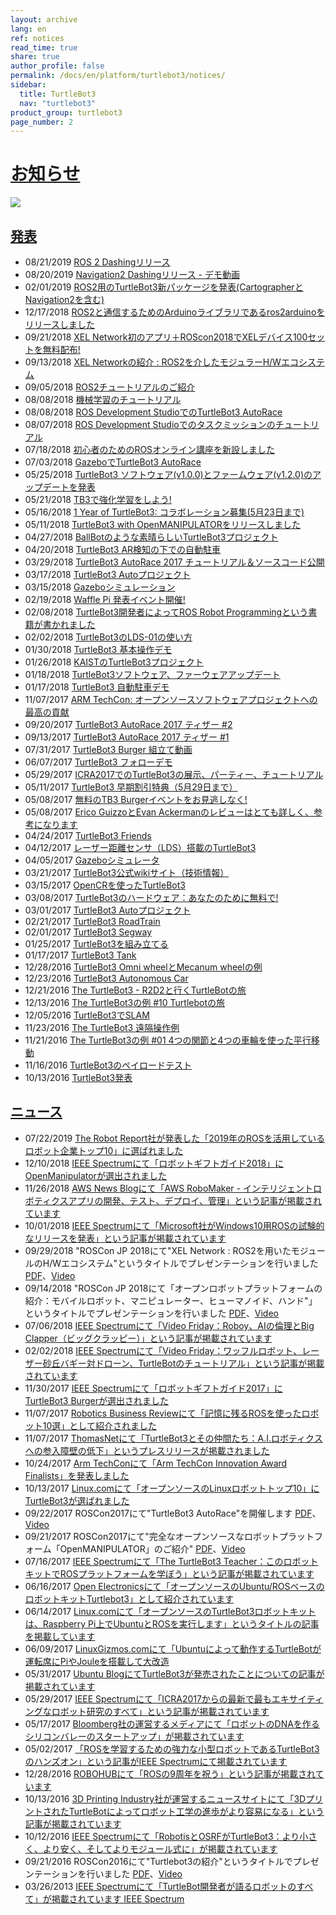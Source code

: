 ```yaml
---
layout: archive
lang: en
ref: notices
read_time: true
share: true
author_profile: false
permalink: /docs/en/platform/turtlebot3/notices/
sidebar:
  title: TurtleBot3
  nav: "turtlebot3"
product_group: turtlebot3
page_number: 2
---
```


<div style="counter-reset: h1 1"></div>

# [お知らせ](#notices)

![](/assets/images/platform/turtlebot3/overview/turtlebot3_flyer_front_ver1806.png)

## [発表](#publish)
  - 08/21/2019 [ROS 2 Dashingリリース](https://discourse.ros.org/t/tb3-ros-2-dashing-release/10364)
  - 08/20/2019 [Navigation2 Dashingリリース - デモ動画](https://discourse.ros.org/t/navigation2-dashing-release-demo-video/10349)
  - 02/01/2019 [ROS2用のTurtleBot3新パッケージを発表(CartographerとNavigation2を含む)](https://discourse.ros.org/t/announcing-new-packages-for-turtlebot3-in-ros2-including-cartographer-and-navigation2/7694)
  - 12/17/2018 [ROS2と通信するためのArduinoライブラリであるros2arduinoをリリースしました](https://discourse.ros.org/t/ros2arduino-0-0-1-released-arduino-library-for-communicating-with-ros2-dds/7147)
  - 09/21/2018 [XEL Network初のアプリ＋ROScon2018でXELデバイス100セットを無料配布!](https://discourse.ros.org/t/xel-network-first-application-distributing-xel-devices-100-set-for-free-in-roscon2018/6115)
  - 09/13/2018 [XEL Networkの紹介 : ROS2を介したモジュラーH/Wエコシステム](https://discourse.ros.org/t/introducing-the-xel-network-modular-h-w-ecosystem-over-ros2/6050)
  - 09/05/2018 [ROS2チュートリアルのご紹介](https://discourse.ros.org/t/tb3-introducing-ros2-tutorials/5959)
  - 08/08/2018 [機械学習のチュートリアル](https://discourse.ros.org/t/tb3-machine-learning-tutorial/5659)
  - 08/08/2018 [ROS Development StudioでのTurtleBot3 AutoRace](https://discourse.ros.org/t/tb3-turtlebot3-autorace-in-ros-development-studio/5660)
  - 08/07/2018 [ROS Development Studioでのタスクミッションのチュートリアル](https://discourse.ros.org/t/tb3-tutorial-for-task-mission-in-ros-development-studio/5651)
  - 07/18/2018 [初心者のためのROSオンライン講座を新設しました](https://discourse.ros.org/t/new-ros-online-course-for-beginner/5320)
  - 07/03/2018 [GazeboでTurtleBot3 AutoRace](https://discourse.ros.org/t/tb3-turtlebot3-autorace-with-gazebo/5261)
  - 05/25/2018 [TurtleBot3 ソフトウェア(v1.0.0)とファームウェア(v1.2.0)のアップデートを発表](https://discourse.ros.org/t/announcing-turtlebot3-software-v1-0-0-and-firmware-v1-2-0-update/4888)
  - 05/21/2018 [TB3で強化学習をしよう!](https://discourse.ros.org/t/tb3-reinforcement-learning-with-tb3/4842)
  - 05/16/2018 [1 Year of TurtleBot3: コラボレーション募集(5月23日まで)](https://discourse.ros.org/t/1-year-of-turtlebot3-call-for-collaboration-by-23-may/4792)
  - 05/11/2018 [TurtleBot3 with OpenMANIPULATORをリリースしました](https://discourse.ros.org/t/turtlebot3-with-openmanipulator-is-released/4747)
  - 04/27/2018 [BallBotのような素晴らしいTurtleBot3プロジェクト](https://discourse.ros.org/t/awesome-turtlebot3-projects-like-ballbot-project/4629)
  - 04/20/2018 [TurtleBot3 AR検知の下での自動駐車](https://discourse.ros.org/t/tb3-turtlebot3-automatic-parking-under-ar-detection/4476)
  - 03/29/2018 [TurtleBot3 AutoRace 2017 チュートリアル＆ソースコード公開](https://discourse.ros.org/t/tb3-turtlebot3-autorace-2017-tutorial-source-codes-released/4339)
  - 03/17/2018 [TurtleBot3 Autoプロジェクト](https://discourse.ros.org/t/tb3-turtlebot3-auto-project/1402)
  - 03/15/2018 [Gazeboシミュレーション](https://discourse.ros.org/t/tb3-gazebo-simulation/4207)
  - 02/19/2018 [Waffle Pi 発表イベント開催!](https://discourse.ros.org/t/tb3-waffle-pi-launching-event/4005)
  - 02/08/2018 [TurtleBot3開発者によってROS Robot Programmingという書籍が書かれました](http://community.robotsource.org/t/download-the-ros-robot-programming-book-for-free/51/)
  - 02/02/2018 [TurtleBot3のLDS-01の使い方](https://discourse.ros.org/t/tb3-how-to-use-lds-01-of-turtlebot3/3862)
  - 01/30/2018 [TurtleBot3 基本操作デモ](https://discourse.ros.org/t/tb3-turtlebot3-basic-operation-demo/3840)
  - 01/26/2018 [KAISTのTurtleBot3プロジェクト](https://discourse.ros.org/t/turtlebot3-projects-in-kaist/3794)
  - 01/18/2018 [TurtleBot3ソフトウェア、ファーウェアアップデート](https://discourse.ros.org/t/turtlebot3-software-and-firmware-update-and-waffle-pi/3729)
  - 01/17/2018 [TurtleBot3 自動駐車デモ](https://discourse.ros.org/t/tb3-turtlebot3-automatic-parking-demo/3720)
  - 11/07/2017 [ARM TechCon: オープンソースソフトウェアプロジェクトへの最高の貢献](https://discourse.ros.org/t/arm-techcon-best-contribution-to-an-open-source-software-project/3129)
  - 09/20/2017 [TurtleBot3 AutoRace 2017 ティザー #2](https://discourse.ros.org/t/tb3-turtlebot3-autorace-2017-teaser-2/2701)
  - 09/13/2017 [TurtleBot3 AutoRace 2017 ティザー #1](https://discourse.ros.org/t/tb3-turtlebot3-autorace-2017-teaser-1/2626)
  - 07/31/2017 [TurtleBot3 Burger 組立て動画](https://discourse.ros.org/t/tb3-turtlebot3-burger-assembly-video/2340)
  - 06/07/2017 [TurtleBot3 フォローデモ](https://discourse.ros.org/t/tb3-turtlebot3-follow-demo/1897)
  - 05/29/2017 [ICRA2017でのTurtleBot3の展示、パーティー、チュートリアル](https://discourse.ros.org/t/tb3-exhibition-party-and-tutorials-with-turtlebot3-at-icra2017/1878)
  - 05/11/2017 [TurtleBot3 早期割引特典（5月29日まで）](https://discourse.ros.org/t/tb3-turtlebot3-early-bird-discount-offer-until-may-29/1830)
  - 05/08/2017 [無料のTB3 Burgerイベントをお見逃しなく!](https://discourse.ros.org/t/tb3-dont-miss-free-tb3-burger-event/1809)
  - 05/08/2017 [Erico GuizzoとEvan Ackermanのレビューはとても詳しく、参考になります](https://discourse.ros.org/t/tb3-very-informative-and-detailed-review-by-erico-guizzo-and-evan-ackerman/1808)
  - 04/24/2017 [TurtleBot3 Friends](https://discourse.ros.org/t/tb3-turtlebot3-friends/1717)
  - 04/12/2017 [レーザー距離センサ（LDS）搭載のTurtleBot3](https://discourse.ros.org/t/tb3-turtlebot3-with-laser-distance-sensor-lds/1644)
  - 04/05/2017 [Gazeboシミュレータ](https://discourse.ros.org/t/tb3-gazebo-simulator/1608)
  - 03/21/2017 [TurtleBot3公式wikiサイト（技術情報）](https://discourse.ros.org/t/tb3-turtlebot3-official-wiki-site-technical-information/1536)
  - 03/15/2017 [OpenCRを使ったTurtleBot3](https://discourse.ros.org/t/tb3-turtlebot3-with-opencr/1488)
  - 03/08/2017 [TurtleBot3のハードウェア：あなたのために無料で!](https://discourse.ros.org/t/tb3-turtlebot3-hardware-free-for-you/1444)
  - 03/01/2017 [TurtleBot3 Autoプロジェクト](https://discourse.ros.org/t/tb3-turtlebot3-auto-project/1402)
  - 02/21/2017 [TurtleBot3 RoadTrain](https://discourse.ros.org/t/tb3-turtlebot3-roadtrain/1364)
  - 02/01/2017 [TurtleBot3 Segway](https://discourse.ros.org/t/tb3-turtlebot3-segway/1247)
  - 01/25/2017 [TurtleBot3を組み立てる](https://discourse.ros.org/t/tb3-assembling-the-turtlebot3/1208)
  - 01/17/2017 [TurtleBot3 Tank](https://discourse.ros.org/t/tb3-turtlebot3-tank/1169)
  - 12/28/2016 [TurtleBot3 Omni wheelとMecanum wheelの例](https://discourse.ros.org/t/tb3-turtlebot3-omni-wheel-and-mecanum-wheel-example/1028)
  - 12/23/2016 [TurtleBot3 Autonomous Car](https://discourse.ros.org/t/tb3-turtlebot3-autonomous-car/1011)
  - 12/21/2016 [The TurtleBot3 - R2D2と行くTurtleBotの旅](https://discourse.ros.org/t/tb3-the-turtlebot3-the-journey-of-the-turtlebot-with-r2d2/998)
  - 12/13/2016 [The TurtleBot3の例 #10 Turtlebotの旅](https://discourse.ros.org/t/tb3-the-turtlebot3-example-10-the-journey-of-the-turtlebot/965)
  - 12/05/2016 [TurtleBot3でSLAM](https://discourse.ros.org/t/tb3-slam-with-the-turtlebot3/927)
  - 11/23/2016 [The TurtleBot3 遠隔操作例](https://discourse.ros.org/t/tb3-the-turtlebot3-teleoperation-example/865)
  - 11/21/2016 [The TurtleBot3の例 #01 4つの関節と4つの車輪を使った平行移動](https://discourse.ros.org/t/tb3-the-turtlebot3-example-01-parallel-translation-with-4-joints-and-4-wheels/838)
  - 11/16/2016 [TurtleBot3のペイロードテスト](https://discourse.ros.org/t/tb3-payload-test-of-turtlebot3/827)
  - 10/13/2016 [TurtleBot3発表](https://discourse.ros.org/t/announcing-turtlebot3/623)

## [ニュース](#news)
  - 07/22/2019 [The Robot Report社が発表した「2019年のROSを活用しているロボット企業トップ10」に選ばれました](https://www.therobotreport.com/top-10-ros-based-robotics-companies-2019/)
  - 12/10/2018 [IEEE Spectrumにて「ロボットギフトガイド2018」にOpenManipulatorが選出されました](https://spectrum.ieee.org/automaton/robotics/home-robots/robot-gift-guide-2018)
  - 11/26/2018 [AWS News Blogにて「AWS RoboMaker - インテリジェントロボティクスアプリの開発、テスト、デプロイ、管理」という記事が掲載されています](https://aws.amazon.com/blogs/aws/aws-robomaker-develop-test-deploy-and-manage-intelligent-robotics-apps/)
  - 10/01/2018 [IEEE Spectrumにて「Microsoft社がWindows10用ROSの試験的なリリースを発表」という記事が掲載されています](https://spectrum.ieee.org/automaton/robotics/robotics-software/microsoft-announces-experimental-release-of-ros-for-windows-10)
  - 09/29/2018 "ROSCon JP 2018にて"XEL Network : ROS2を用いたモジュールのH/Wエコシステム"というタイトルでプレゼンテーションを行いました [PDF](https://roscon.ros.org/2018/presentations/ROSCon2018_Lightning1_11.pdf)、[Video](https://vimeo.com/292710106)
  - 09/14/2018 "ROSCon JP 2018にて「オープンロボットプラットフォームの紹介：モバイルロボット、マニピュレーター、ヒューマノイド、ハンド"」というタイトルでプレゼンテーションを行いました [PDF](https://roscon.ros.org/jp/2018/presentations/ROSCon_JP_2018_presentation_4.pdf)、[Video](https://vimeo.com/292071289)
  - 07/06/2018 [IEEE Spectrumにて「Video Friday：Roboy、AIの倫理とBig Clapper（ビッグクラッピー）」という記事が掲載されています](https://spectrum.ieee.org/automaton/robotics/robotics-hardware/video-friday-roboy-ai-ethics-big-clapper)
  - 02/02/2018 [IEEE Spectrumにて「Video Friday：ワッフルロボット、レーザー砂丘バギー対ドローン、TurtleBotのチュートリアル」という記事が掲載されています](https://spectrum.ieee.org/automaton/robotics/robotics-hardware/video-friday-waffle-robots-laser-vs-drone-turtlebot-tutorials)
  - 11/30/2017 [IEEE Spectrumにて「ロボットギフトガイド2017」にTurtleBot3 Burgerが選出されました](https://spectrum.ieee.org/automaton/robotics/home-robots/robot-gift-guide-2017)
  - 11/07/2017 [Robotics Business Reviewにて「記憶に残るROSを使ったロボット10選」として紹介されました](http://roboticstrends.com/article/10_memorable_ros_based_robots)
  - 11/07/2017 [ThomasNetにて「TurtleBot3とその仲間たち：A.I.ロボティクスへの参入障壁の低下」というプレスリリースが掲載されました](https://news.thomasnet.com/fullstory/40007572)
  - 10/24/2017 [Arm TechConにて「Arm TechCon Innovation Award Finalists」を発表しました](http://www.armtechcon.com/announcing-the-arm-techcon-innovation-award-finalists/)
  - 10/13/2017 [Linux.comにて「オープンソースのLinuxロボットトップ10」にTurtleBot3が選ばれました](https://www.linux.com/blog/2017/10/top-10-open-source-linux-robots)
  - 09/22/2017 ROSCon2017にて"TurtleBot3 AutoRace"を開催します [PDF](https://roscon.ros.org/2017/presentations/ROSCon%202017%20Lightning%20211.pdf)、[Video](https://vimeo.com/236177042#t=1760s)
  - 09/21/2017 ROSCon2017にて"完全なオープンソースなロボットプラットフォーム「OpenMANIPULATOR」のご紹介" [PDF](https://roscon.ros.org/2017/presentations/ROSCon%202017%20OpenManipulator.pdf)、[Video](https://vimeo.com/236147296)
  - 07/16/2017 [IEEE Spectrumにて「The TurtleBot3 Teacher：このロボットキットでROSプラットフォームを学ぼう」という記事が掲載されています](https://spectrum.ieee.org/geek-life/hands-on/the-turtlebot3-teacher)
  - 06/16/2017 [Open Electronicsにて「オープンソースのUbuntu/ROSベースのロボットキットTurtlebot3」として紹介されています](https://www.open-electronics.org/turtlebot3-the-open-source-ubunturos-based-robot-kit/)
  - 06/14/2017 [Linux.comにて「オープンソースのTurtleBot3ロボットキットは、Raspberry Pi上でUbuntuとROSを実行します」というタイトルの記事を掲載しています](https://www.linux.com/news/event/open-source-summit-na/2017/6/open-source-turtlebot-3-robot-kit-runs-ubuntu-and-ros-raspberry-pi)
  - 06/09/2017 [LinuxGizmos.comにて「Ubuntuによって動作するTurtleBotが運転席にPiやJouleを搭載して大改造](http://linuxgizmos.com/ubuntu-driven-turtlebot-gets-a-major-rev-with-a-pi-or-joule-in-the-drivers-seat/)
  - 05/31/2017 [Ubuntu BlogにてTurtleBot3が発売されたことについての記事が掲載されています](https://insights.ubuntu.com/2017/05/31/the-turtlebot-3-has-launched/)
  - 05/29/2017 [IEEE Spectrumにて「ICRA2017からの最新で最もエキサイティングなロボット研究のすべて」という記事が掲載されています](http://spectrum.ieee.org/automaton/robotics/robotics-software/all-the-latest-most-exciting-robotics-research-from-icra-2017)
  - 05/17/2017 [Bloomberg社の運営するメディアにて「ロボットのDNAを作るシリコンバレーのスタートアップ」が掲載されています](https://www.bloomberg.com/news/videos/2017-05-17/the-silicon-valley-startup-creating-robot-dna-video)
  - 05/02/2017 [「ROSを学習するための強力な小型ロボットであるTurtleBot3のハンズオン」という記事がIEEE Spectrumにて掲載されています](http://spectrum.ieee.org/automaton/robotics/robotics-hardware/review-robotis-turtlebot-3)
  - 12/28/2016 [ROBOHUBにて「ROSの9周年を祝う」という記事が掲載されています](http://robohub.org/celebrating-9-years-of-ros/)
  - 10/13/2016 [3D Printing Industry社が運営するニュースサイトにて「3DプリントされたTurtleBotによってロボット工学の進歩がより容易になる」という記事が掲載されています](https://3dprintingindustry.com/news/advances-robotics-made-easier-forthcoming-3d-printed-turtlebot-96844/)
  - 10/12/2016 [IEEE Spectrumにて「RobotisとOSRFがTurtleBot3：より小さく、より安く、そしてよりモジュール式に」が掲載されています](http://spectrum.ieee.org/automaton/robotics/diy/robotis-and-osrf-announce-turtlebot-3-smaller-cheaper-and-modular)
  - 09/21/2016 ROSCon2016にて"Turtlebot3の紹介"というタイトルでプレゼンテーションを行いました [PDF](http://roscon.ros.org/2016/presentations/ROSCon2016_Turtlebot3_ROBOTIS.pdf)、[Video](https://vimeo.com/187699447)
  - 03/26/2013 [IEEE Spectrumにて「TurtleBot開発者が語るロボットのすべて」が掲載されています IEEE Spectrum](http://spectrum.ieee.org/automaton/robotics/diy/interview-turtlebot-inventors-tell-us-everything-about-the-robot)
